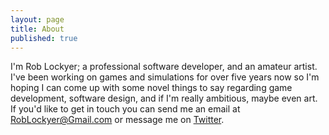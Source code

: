 ```yaml
---
layout: page
title: About
published: true
---
```


I'm Rob Lockyer; a professional software developer, and an amateur artist.
I've been working on games and simulations for over five years now so
I'm hoping I can come up with some novel things to say regarding
game development, software design, and if I'm really ambitious, maybe even art.
If you'd like to get in touch you can send me an email at [RobLockyer@Gmail.com](mailto:RobLockyer@Gmail.com?subject=RobLockyer.com "Rob's Email") or message me on [Twitter](https://Twitter.com/RobLockyer "Rob's Twitter").